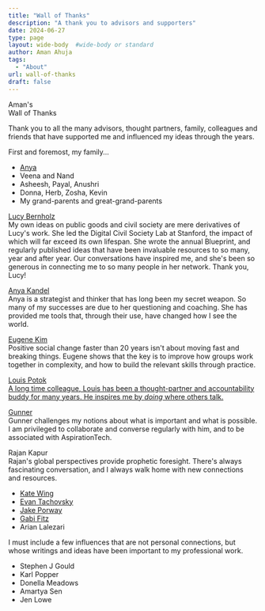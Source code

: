 ```yaml
---
title: "Wall of Thanks"
description: "A thank you to advisors and supporters"
date: 2024-06-27
type: page
layout: wide-body  #wide-body or standard
author: Aman Ahuja
tags: 
  - "About"
url: wall-of-thanks
draft: false 
---
```


<article class="cf pa3 mw9 center">
  <section class="fl w-100 bb b--black-10">
    <div class="fl w-100 w-50-m w-25-l pa3-m pa4-l">
      <p class="f3 lh-copy measure b">
        Aman's <br>Wall of Thanks
      </p>
    </div>
    <div class="fl w-100 w-50-m w-25-l pa3-m pa4-l">
      <p class="f6 lh-copy measure">
        Thank you to all the many advisors, thought partners, family, colleagues and friends that have supported me and influenced my ideas through the years. 
      </p>
    </div>
    <div class="fl w-100 w-50-m w-25-l pa3-m pa4-l">
      <p class="f6 lh-copy measure">
      </p>
    </div>
    <div class="fl w-100 w-50-m w-25-l pa3-m pa4-l">
      <p class="f6 lh-copy measure">
      </p>
    </div>
  </section>

  <section class="fl w-100 bb b--black-10 ">
    <div class="fl w-100 w-50-m w-25-l pv3 pa3-m pa4-l">
      <p class="f6 lh-copy measure">First and foremost, my family...
      </p>
      <ul class="list pl0 f6">
        <li class="pv1"><a class="link dim mid-gray b" href="https://anyakandel.com">Anya</a></li>
        <li class="pv1 mid-gray b">Veena and Nand</li>
        <li class="pv1 mid-gray b">Asheesh, Payal, Anushri</li>
        <li class="pv1 mid-gray b">Donna, Herb, Zosha, Kevin</li>
        <li class="pv1 mid-gray b">My grand-parents and great-grand-parents</li>
      </ul>
    </div>
    <div class="fl w-100 w-50-m w-25-l pv3 pa3-m pa4-l">
      <p class="f6 lh-copy measure">
        <a class="link dim mid-gray b" target="new" href="https://www.lucybernholz.com/">Lucy Bernholz</a></br>
      My own ideas on public goods and civil society are mere derivatives of Lucy's work. She led the Digital Civil Society Lab at Stanford, the impact of which will far exceed its own lifespan. She wrote the annual Blueprint, and regularly published ideas that have been invaluable resources to so many, year and after year. Our conversations have inspired me, and she's been so generous in connecting me to so many people in her network. Thank you, Lucy! 
      </p>
    </div>
    <div class="fl w-100 w-50-m w-25-l pv3 pa3-m pa4-l">
      <p class="f6 lh-copy measure">
        <a class="link dim mid-gray b" target="new" href="https://anyakandel.com">Anya Kandel</a></br>
      Anya is a strategist and thinker that has long been my secret weapon. So many of my successes are due to her questioning and coaching. She has provided me tools that, through their use, have changed how I see the world.
      </p>
    </div>
    <div class="fl w-100 w-50-m w-25-l pv3 pa3-m pa4-l">
      <p class="f6 lh-copy measure">
        <a class="link dim mid-gray b" target="new" href="https://eekim.com">Eugene Kim</a></span></br>
      Positive social change faster than 20 years isn't about moving fast and breaking things. Eugene shows that the key is to improve how groups work together in complexity, and how to build the relevant skills through practice. 
      </p>
    </div>
    <div class="fl w-100 w-50-m w-25-l pv3 pa3-m pa4-l">
      <p class="f6 lh-copy measure">
        <span class="b"><a class="link dim mid-gray" target="new" href="https://www.louispotok.com/">Louis Potok</span></br>
       A long time colleague, Louis has been a thought-partner and accountability buddy for many years. He inspires me by <i>doing</i> where others talk. 
      </p>
    </div>
    <div class="fl w-100 w-50-m w-25-l pv3 pa3-m pa4-l">
      <p class="f6 lh-copy measure">
        <a class="link dim mid-gray b" target="new" href="https://allengunn.com/">Gunner</a></br>
        Gunner challenges my notions about what is important and what is possible. I am privileged to collaborate and converse regularly with him, and to be associated with AspirationTech.
      </p>
    </div>
    <div class="fl w-100 w-50-m w-25-l pv3 pa3-m pa4-l">
      <p class="f6 lh-copy measure">
        <span class="b">Rajan Kapur</span></br>
        Rajan's global perspectives provide prophetic foresight. There's always fascinating conversation, and I always walk home with new connections and resources.
      </p>
    </div>
    <div class="fl w-100 w-50-m w-25-l pv3 pa3-m pa4-l">
      <p class="f6 lh-copy measure">
      </p>
      <ul class="list pl0 f6">
        <li class="pv1 link dim mid-gray"><a class="link dim mid-gray b" target="new" href="https://intertidal.agency">Kate Wing</a></li>
        <li class="pv1 link dim mid-gray"><a class="link dim mid-gray b" target="new" href="https://etachov.io/">Evan Tachovsky</a></li>
        <li class="pv1 link dim mid-gray b"><a class="link dim mid-gray" target="new" href="https://www.linkedin.com/in/jakeporway/">Jake Porway</a></li>
        <li class="pv1 link dim mid-gray b"><a class="link dim mid-gray" target="new" href="https://www.thinktwice.consulting/">Gabi Fitz</a></li>
        <li class="pv1 mid-gray b">Arian Lalezari</li>
      </ul>
      </p>
    </div>
    <div class="fl w-100 w-50-m w-25-l pv3 pa3-m pa4-l">
    </div>
    </section>

  <section class="fl w-100">
  <div class="fl w-third">
      <p class="f6 lh-copy measure pv2">
I must include a few influences that are not personal connections, but whose writings and ideas have been important to my professional work.
      </p>
  </div>

  <div class="fl w-two-thirds pv1">
    <ul class="list ph3 ph5-ns">
      <li class="dib mr2"><span class="f6 b db pa2 mid-gray">Stephen J Gould</a></li>
      <li class="dib mr2"><span class="f6 b db pa2 mid-gray">Karl Popper</a></li>
      <li class="dib mr2"><span class="f6 b db pa2 mid-gray">Donella Meadows</a></li>
      <li class="dib mr2"><span class="f6 b db pa2 mid-gray">Amartya Sen</a></li>
      <li class="dib mr2"><span class="f6 b db pa2 mid-gray">Jen Lowe</a></li>
    </ul>
  </div>
  </section>
</article>

